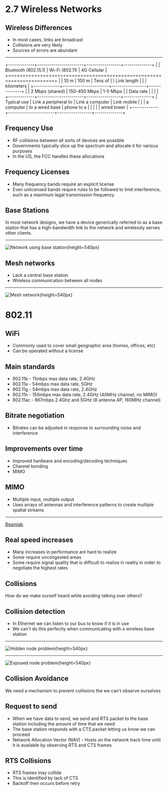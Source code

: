 2.7 Wireless Networks
=====================

Wireless Differences
--------------------

- In most cases, links are broadcast
- Collisions are very likely
- Sources of errors are abundant

---

+-------------+-----------------------+-----------------+--------------+
|             | Bluetooth (802.15.1)  | Wi-Fi (802.11)  | 4G Cellular  |
+=============+=======================+=================+==============+
|             | 10 m                  | 100 m           | Tens of      |
| Link length |                       |                 | kilometers   |
+-------------+-----------------------+-----------------+--------------+
|             | 2 Mbps (shared)       | 150-450 Mbps    | 1-5 Mbps     |
| Data rate   |                       |                 |              |
+-------------+-----------------------+-----------------+--------------+
| Typical use | Link a peripheral to  | Link a computer | Link mobile  |
|             | a computer            | to a wired base | phone to a   |
|             |                       |                 | wired tower  |
+-------------+-----------------------+-----------------+--------------+

Frequency Use
-------------

- RF collisions between all sorts of devices are possible
- Governments typically slice up the spectrum and allocate it for various purposes
- In the US, the FCC handles these allocations

Frequency Licenses
------------------

- Many frequency bands require an explicit license
- Even unlicensed bands require rules to be followed to limit interference, such as a maximum legal transmission frequency

Base Stations
-------------

In most network designs, we have a device generically referred to as a base station that has a high-bandwidth link to the network and wirelessly serves other clients.

---

![Network using base station](https://book.systemsapproach.org/_images/f02-28-9780123850591.png){height=540px}

Mesh networks
-------------

- Lack a central base station
- Wireless communication between all nodes

---

![Mesh network](https://book.systemsapproach.org/_images/f02-29-9780123850591.png){height=540px}

802.11
======

WiFi
----

- Commonly used to cover small geographic area (homes, offices, etc)
- Can be operated without a license

Main standards
--------------

- 802.11b - 11mbps max data rate, 2.4GHz
- 802.11a - 54mbps max data rate, 5GHz
- 802.11g - 54mbps max data rate, 2.4GHz
- 802.11n - 150mbps max data rate, 2.4GHz (40MHz channel, no MIMO)
- 802.11ac - 867mbps 2.4Ghz and 5GHz (8 antenna AP, 160MHz channel)

Bitrate negotiation
-------------------

- Bitrates can be adjusted in response to surrounding noise and interference

Improvements over time
----------------------

- Improved hardware and encoding/decoding techniques
- Channel bonding
- MIMO

MIMO
----

- Multiple input, multiple output
- Uses arrays of antennas and interference patterns to create multiple spatial streams

---

[Beamlab](https://apenwarr.ca/beamlab/)

Real speed increases
--------------------

- Many increases in performance are hard to realize
- Some require uncongested areas
- Some require signal quality that is difficult to realize in reality in order to negotiate the highest rates

Collisions
---------

How do we make ourself heard while avoiding talking over others?

Collision detection
-------------------

- In Ethernet we can listen to our bus to know if it is in use
- We can't do this perfectly when communicating with a wireless base station

---

![Hidden node problem](https://book.systemsapproach.org/_images/f02-30-9780123850591.png){height=540px}

---

![Exposed node problem](https://book.systemsapproach.org/_images/f02-31-9780123850591.png){height=540px}

Collision Avoidance
-------------------

We need a mechanism to prevent collisions the we can't observe ourselves

Request to send
---------------

- When we have data to send, we send and RTS packet to the base station including the amount of time that we need
- The base station responds with a CTS packet letting us know we can proceed
- Network Allocation Vector (NAV) - Hosts on the network track time until it is available by observing RTS and CTS frames

RTS Collisions
--------------

- RTS frames may collide
- This is identified by lack of CTS
- Backoff then occurs before retry
